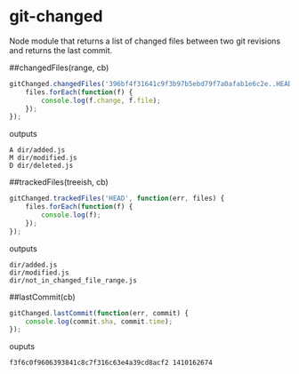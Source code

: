 git-changed
===========

Node module that returns a list of changed files between two git revisions and returns the last commit.

##changedFiles(range, cb)
```javascript
gitChanged.changedFiles('396bf4f31641c9f3b97b5ebd79f7a0afab1e6c2e..HEAD', function(err, files) {
	files.forEach(function(f) {
		console.log(f.change, f.file);
	});
});
```
outputs
```
A dir/added.js
M dir/modified.js
D dir/deleted.js
```

##trackedFiles(treeish, cb)
```javascript
gitChanged.trackedFiles('HEAD', function(err, files) {
	files.forEach(function(f) {
		console.log(f);
	});
});
```
outputs
```
dir/added.js
dir/modified.js
dir/not_in_changed_file_range.js
```

##lastCommit(cb)
```javascript
gitChanged.lastCommit(function(err, commit) {
	console.log(commit.sha, commit.time);
});
```
ouputs
```
f3f6c0f9606393841c8c7f316c63e4a39cd8acf2 1410162674
```

